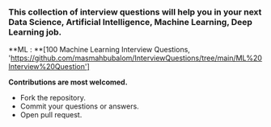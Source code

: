 ### **This collection of interview questions will help you in your next Data Science, Artificial Intelligence, Machine Learning, Deep Learning job.**

**ML : **[100 Machine Learning Interview Questions, 'https://github.com/masmahbubalom/InterviewQuestions/tree/main/ML%20Interview%20Question']

**Contributions are most welcomed.**

  - Fork the repository.
  - Commit your questions or answers.
  - Open pull request.
